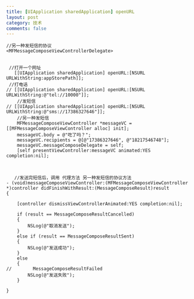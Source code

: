 ```yaml
---
title: [UIApplication sharedApplication] openURL
layout: post
category: 技术
comments: false
---
```



	//另一种发短信的协议
	<MFMessageComposeViewControllerDelegate>
	
	
	 //打开一个网址
	   [[UIApplication sharedApplication] openURL:[NSURL URLWithString:appStorePath]];
	 //打电话
	// [[UIApplication sharedApplication] openURL:[NSURL URLWithString:@"tel://10000"]];
	    //发短信
	// [[UIApplication sharedApplication] openURL:[NSURL URLWithString:@"sms://17386327646"]];
	    //另一种发短信
	    MFMessageComposeViewController *messageVC = [[MFMessageComposeViewController alloc] init];
	    messageVC.body = @"吃了吗？";
	    messageVC.recipients = @[@"17386327646", @"18217546748"];
	    messageVC.messageComposeDelegate = self;
	    [self presentViewController:messageVC animated:YES completion:nil];
	    
	    
	    
	   //发送完短信后，调用 代理方法 另一种发短信的协议方法
	- (void)messageComposeViewController:(MFMessageComposeViewController *)controller didFinishWithResult:(MessageComposeResult)result
	{
	    
	    [controller dismissViewControllerAnimated:YES completion:nil];
	    
	    if (result == MessageComposeResultCancelled)
	    {
	        NSLog(@"取消发送");
	    }
	    else if (result == MessageComposeResultSent)
	    {
	        NSLog(@"发送成功");
	    }
	    else
	    {
	//        MessageComposeResultFailed
	        NSLog(@"发送失败");
	    }
	    
	}
